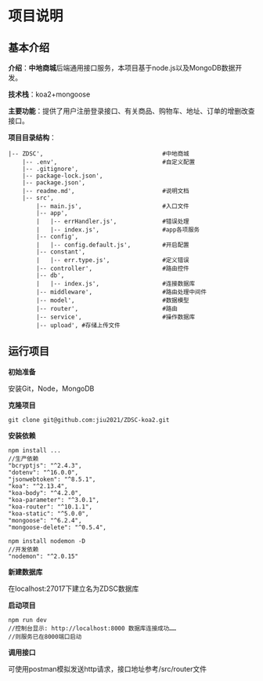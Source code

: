 # 项目说明

## 基本介绍

**介绍**：**中地商城**后端通用接口服务，本项目基于node.js以及MongoDB数据开发。

**技术栈**：koa2+mongoose

**主要功能**：提供了用户注册登录接口、有关商品、购物车、地址、订单的增删改查接口。

**项目目录结构**：

```
|-- ZDSC', 									#中地商城
    |-- .env', 								#自定义配置
    |-- .gitignore',
    |-- package-lock.json',
    |-- package.json',
    |-- readme.md', 						#说明文档
    |-- src',
        |-- main.js', 						#入口文件
        |-- app',
        |   |-- errHandler.js', 			#错误处理
        |   |-- index.js', 					#app各项服务
        |-- config',
        |   |-- config.default.js', 		#开启配置
        |-- constant',
        |   |-- err.type.js', 				#定义错误
        |-- controller', 					#路由控件
        |-- db',
        |   |-- index.js', 					#连接数据库
        |-- middleware', 					#路由处理中间件
        |-- model', 						#数据模型
        |-- router', 						#路由
        |-- service', 						#操作数据库  
        |-- upload', #存储上传文件
```

## 运行项目

**初始准备**

安装Git，Node，MongoDB

**克隆项目**

```
git clone git@github.com:jiu2021/ZDSC-koa2.git
```

**安装依赖**

```
npm install ...
//生产依赖
"bcryptjs": "^2.4.3",
"dotenv": "^16.0.0",
"jsonwebtoken": "^8.5.1",
"koa": "^2.13.4",
"koa-body": "^4.2.0",
"koa-parameter": "^3.0.1",
"koa-router": "^10.1.1",
"koa-static": "^5.0.0",
"mongoose": "^6.2.4",
"mongoose-delete": "^0.5.4",
```

```
npm install nodemon -D
//开发依赖
"nodemon": "^2.0.15"
```

**新建数据库**

在localhost:27017下建立名为ZDSC数据库

**启动项目**

```
npm run dev
//控制台显示: http://localhost:8000 数据库连接成功……
//则服务已在8000端口启动
```

**调用接口**

可使用postman模拟发送http请求，接口地址参考/src/router文件
